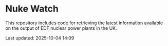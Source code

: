 # Nuke Watch

This repository includes code for retrieving the latest information available on the output of EDF nuclear power plants in the UK.

Last updated: 2025-10-04 14:09